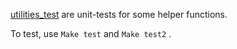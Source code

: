 [utilities_test](https://github.com/quinn-sasha/ft_printf/tree/master/utilities_test) are unit-tests for some helper functions.

To test, use `Make test` and `Make test2` .

